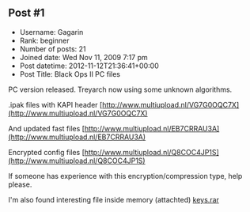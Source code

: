 ## Post #1
- Username: Gagarin
- Rank: beginner
- Number of posts: 21
- Joined date: Wed Nov 11, 2009 7:17 pm
- Post datetime: 2012-11-12T21:36:41+00:00
- Post Title: Black Ops II PC files

PC version released. Treyarch now using some unknown algorithms.

.ipak files with KAPI header  [http://www.multiupload.nl/VG7G0OQC7X](http://www.multiupload.nl/VG7G0OQC7X)

And updated fast files [http://www.multiupload.nl/EB7CRRAU3A](http://www.multiupload.nl/EB7CRRAU3A)

Encrypted config files [http://www.multiupload.nl/Q8COC4JP1S](http://www.multiupload.nl/Q8COC4JP1S)

If someone has experience with this encryption/compression type, help please.

I'm also found interesting file inside memory (attachted)
[keys.rar](https://xentaxbackup.github.io/file/5984_keys.rar)
